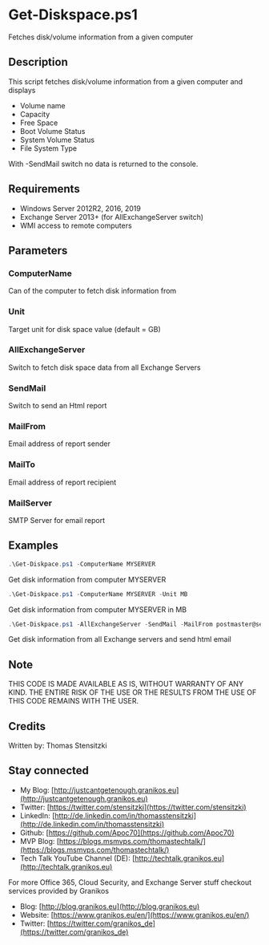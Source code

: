 # Get-Diskspace.ps1

Fetches disk/volume information from a given computer

## Description

This script fetches disk/volume information from a given computer and displays

- Volume name
- Capacity
- Free Space
- Boot Volume Status
- System Volume Status
- File System Type

With -SendMail switch no data is returned to the console.

## Requirements

- Windows Server 2012R2, 2016, 2019
- Exchange Server 2013+ (for AllExchangeServer switch)
- WMI access to remote computers

## Parameters

### ComputerName

Can of the computer to fetch disk information from

### Unit

Target unit for disk space value (default = GB)

### AllExchangeServer

Switch to fetch disk space data from all Exchange Servers

### SendMail

Switch to send an Html report

### MailFrom

Email address of report sender

### MailTo

Email address of report recipient

### MailServer

SMTP Server for email report

## Examples

``` PowerShell
.\Get-Diskpace.ps1 -ComputerName MYSERVER
```

Get disk information from computer MYSERVER

``` PowerShell
.\Get-Diskpace.ps1 -ComputerName MYSERVER -Unit MB
```

Get disk information from computer MYSERVER in MB

``` PowerShell
.\Get-Diskpace.ps1 -AllExchangeServer -SendMail -MailFrom postmaster@sedna-inc.com -MailTo exchangeadmin@sedna-inc.com -MailServer mail.sedna-inc.com
```

Get disk information from all Exchange servers and send html email

## Note

THIS CODE IS MADE AVAILABLE AS IS, WITHOUT WARRANTY OF ANY KIND. THE ENTIRE
RISK OF THE USE OR THE RESULTS FROM THE USE OF THIS CODE REMAINS WITH THE USER.

## Credits

Written by: Thomas Stensitzki

## Stay connected

- My Blog: [http://justcantgetenough.granikos.eu](http://justcantgetenough.granikos.eu)
- Twitter: [https://twitter.com/stensitzki](https://twitter.com/stensitzki)
- LinkedIn: [http://de.linkedin.com/in/thomasstensitzki](http://de.linkedin.com/in/thomasstensitzki)
- Github: [https://github.com/Apoc70](https://github.com/Apoc70)
- MVP Blog: [https://blogs.msmvps.com/thomastechtalk/](https://blogs.msmvps.com/thomastechtalk/)
- Tech Talk YouTube Channel (DE): [http://techtalk.granikos.eu](http://techtalk.granikos.eu)

For more Office 365, Cloud Security, and Exchange Server stuff checkout services provided by Granikos

- Blog: [http://blog.granikos.eu](http://blog.granikos.eu)
- Website: [https://www.granikos.eu/en/](https://www.granikos.eu/en/)
- Twitter: [https://twitter.com/granikos_de](https://twitter.com/granikos_de)